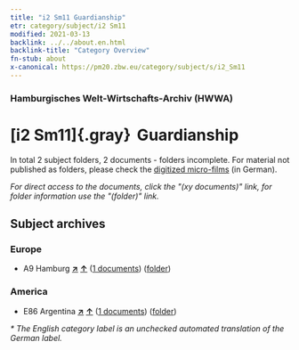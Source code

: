 ```yaml
---
title: "i2 Sm11 Guardianship"
etr: category/subject/i2 Sm11
modified: 2021-03-13
backlink: ../../about.en.html
backlink-title: "Category Overview"
fn-stub: about
x-canonical: https://pm20.zbw.eu/category/subject/s/i2_Sm11
---
```


### Hamburgisches Welt-Wirtschafts-Archiv (HWWA)
# [i2 Sm11]{.gray}&#8201; Guardianship&#160; 





In total 2 subject folders, 2 documents - folders incomplete.
For material not published as folders, please check the [digitized micro-films](/film/h1_sh.de.html) (in German).

_For direct access to the documents, click the "(xy documents)" link, for folder information use the "(folder)" link._

## Subject archives



### Europe

- A9 Hamburg [**&nearr;**](../../../geo/i/140905/about.en.html "Hamburg (all folders)") [**&uarr;**](../../../geo/about.en.html#A9 "Country category system") (<a href="https://pm20.zbw.eu/dfgview/sh/140905,144704" title="about: Hamburg : Guardianship" target="_blank">1 documents</a>) ([folder](../../../../folder/sh/1409xx/140905/1447xx/144704/about.en.html))

### America

- E86 Argentina [**&nearr;**](../../../geo/i/141692/about.en.html "Argentina (all folders)") [**&uarr;**](../../../geo/about.en.html#E86 "Country category system") (<a href="https://pm20.zbw.eu/dfgview/sh/141692,144704" title="about: Argentina : Guardianship" target="_blank">1 documents</a>) ([folder](../../../../folder/sh/1416xx/141692/1447xx/144704/about.en.html))


_* The English category label is an unchecked automated translation of the German label._

